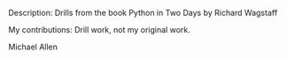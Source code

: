Description: Drills from the book Python in Two Days by Richard Wagstaff

My contributions: Drill work, not my original work.

Michael Allen

